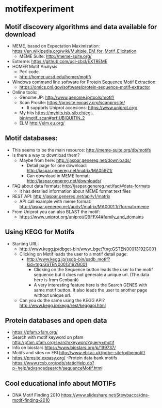 # motifexperiment


## Motif discovery algorithms and data available for download

- MEME, based on Expectation Maximization: https://en.wikipedia.org/wiki/Multiple_EM_for_Motif_Elicitation
  - MEME Suite: http://meme-suite.org/
- Extreme: https://github.com/uci-cbcl/EXTREME
- HOMER Motif Analysis
  - Perl code.
  - http://homer.ucsd.edu/homer/motif/
- Windows command line software for Protein Sequence Motif Extraction:
  - https://omics.pnl.gov/software/protein-sequence-motif-extractor
- Online tools:
  - Genome JP: http://www.genome.jp/tools/motif/
  - Scan Prosite: https://prosite.expasy.org/scanprosite/
    - It supports Uniprot accesions: https://www.uniprot.org/
   - My hits https://myhits.isb-sib.ch/cgi-bin/motif_scan#prf:UBIQUITIN_2
   - ELM http://elm.eu.org/
   
   
## Motif databases: 
  - This seems to be the main resource: http://meme-suite.org/db/motifs
  - Is there a way to download them?
    - Maybe from here: http://jaspar.genereg.net/downloads/
      - Detail page for one download: http://jaspar.genereg.net/matrix/MA0597.1/
      - Can download in MEME format: http://jaspar.genereg.net/downloads/
  - FAQ about data formats: http://jaspar.genereg.net/faq/#data-formats
    - It has detailed information about MEME format text files
  - REST API: http://jaspar.genereg.net/api/v1/matrix
    - API call example with meme format: http://jaspar.genereg.net/api/v1/matrix/MA0001.1/?format=meme
  - From Uniprot you can also BLAST the motif:
    - https://www.uniprot.org/uniprot/Q9FFX4#family_and_domains

## Using KEGG for Motifs
  - Starting URL:
    - http://www.kegg.jp/dbget-bin/www_bget?tng:GSTEN00013192G001
    - Clicking on Motif leads the user to a motif detail page:
      - http://www.kegg.jp/ssdb-bin/ssdb_motif?kid=tng:GSTEN00013192G001
        - Clicking on the Sequence button leads the user to the motif sequence but it does not generate a unique url. (The data here is from Genbank)
        - A very interesting feature here is the Search GENES with same motif button. It also leads the user to another page without unique url.
    - Can you do the same using the KEGG API? http://www.kegg.jp/kegg/rest/keggapi.html
    
 ## Protein databases and open data
 
-  https://pfam.xfam.org/
- Search with motif keyword on pfam http://pfam.xfam.org/search/keyword?query=motif
- Info on biostars https://www.biostars.org/p/199737/
- Motifs and sites on EBI http://www.ebi.ac.uk/pdbe-site/pdbemotif/
-  https://prosite.expasy.org/
-Protein data bank motifs https://www.rcsb.org/pdb/staticHelp.do?p=help/advancedsearch/sequenceMotif.html
 
 ## Cool educational info about MOTIFs
 
- DNA Motif Finding 2010 https://www.slideshare.net/Stewbacca/dna-motif-finding-2010



